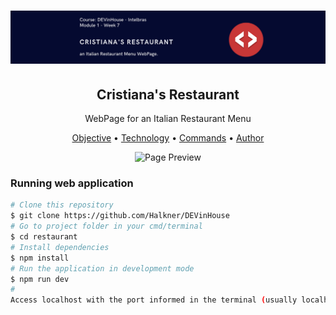 <h1 align="center">
    <img alt="Project Banner" src="./public/assets/banner-readme.png" />
</h1>

<h2 align="center">Cristiana's Restaurant</h2>

<p align="center">WebPage for an Italian Restaurant Menu</p>

<p align="center">
 <a href="#objective">Objective</a> •
 <a href="#technology">Technology</a> • 
 <a href="#commands">Commands</a> • 
 <a href="#author">Author</a>
</p>

<p align="center">
    <img alt="Page Preview" src="./public/assets/page-preview.gif" />
</p>

### Running web application

```bash
# Clone this repository
$ git clone https://github.com/Halkner/DEVinHouse
# Go to project folder in your cmd/terminal
$ cd restaurant
# Install dependencies
$ npm install
# Run the application in development mode
$ npm run dev
# 
Access localhost with the port informed in the terminal (usually localhost:3000)
```
